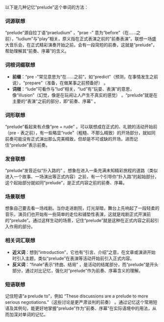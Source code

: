 以下是几种记忆“prelude”这个单词的方法：

### 词源联想
“prelude”源自拉丁语“praeludium” ，“prae -” 意为“before”（在……之前），“ludium”与“play”相关，原义指在正式表演之前的“前奏表演”。联想一场盛大音乐会，在正式精彩演奏开始之前，会有一段简短的前奏，这就是“prelude”，帮助理解其“前奏、序幕”的含义。

### 词根词缀联想
 - **前缀**：“pre -”常见意思为“在……之前”，如“predict”（预测，在事情发生之前说），“prepare”（准备，在做某事之前预备好） 。
 - **词根**：“lude”可看作与“lud”相关，“lud”有“玩耍、表演”的意思，像“illusion”（幻觉，像是在玩闹让人产生不真实的感觉） 。“prelude”就是在主要的“表演”之前的部分，即“前奏、序幕” 。

### 词形联想
“prelude”看起来有点像“pre + rude” 。可以联想成在正式的、礼貌的活动开始前（pre - 表之前），有一些略显“rude”（粗糙、不那么精致）的开场部分，就如同前奏可能没有正式演出那么完美精致，但却是不可或缺的开场，进而记住“prelude”表示前奏。

### 发音联想
“prelude”发音近似“扑入路的” 。想象在进入一条充满未知精彩旅程的道路（类似进入一个故事、一场演出等正式内容）之前，有一个引导你“扑入路”的起始部分，这个起始部分就如同“prelude”，是正式内容之前的前奏、序幕。

### 场景联想
想象自己要去看一场戏剧。当你走进剧院，灯光渐暗，舞台上先响起了一段轻柔的音乐，演员们也开始有一些简单的走位和铺垫性表演，这就是戏剧正式开演前的“prelude”。通过这样生动的场景，记住“prelude”就是这种在正式内容之前起引入作用的部分。

### 相关词汇联想
 - **近义词**：想到“introduction”，它也有“引言、介绍”之意，在文章或演讲开始时引入主题，类似“prelude”在表演等活动开始前引入正式内容。
 - **反义词**：“finale”表示“终曲、结局” ，是活动的结尾部分，而“prelude”是开头部分，通过对比记忆，强化对“prelude”作为前奏、序幕含义的理解。

### 短语联想
记住短语“a prelude to”，例如 “These discussions are a prelude to more serious negotiations.”（这些讨论是更严肃谈判的前奏） 。通过记忆这个常用短语及其例句，能更好地掌握“prelude”作为“前奏、序幕”在实际语境中的用法，从而加深对单词的记忆。 